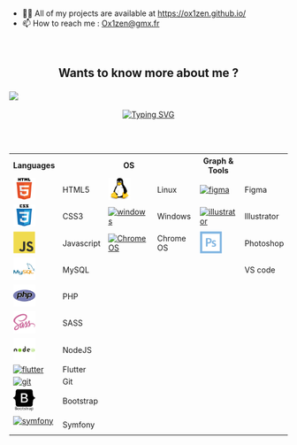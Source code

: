<!-- # <p>Hi I'm Remy [Junior Fullstack Web Developer]</p> -->
 <img src="./Ox1zen Banner large.svg" alt=""> 

 - 👨‍💻 All of my projects are available at https://ox1zen.github.io/
- 📫 How to reach me : Ox1zen@gmx.fr
<br><br><br>

## <p align="center">Wants to know more about me ?</p>
<img src="https://user-images.githubusercontent.com/73097560/115834477-dbab4500-a447-11eb-908a-139a6edaec5c.gif">

<p align="center"><a href="https://git.io/typing-svg"><img src="https://readme-typing-svg.demolab.com?font=Fira+Code&size=18&duration=3000&pause=500&center=true&vCenter=true&width=435&lines=Always+Learn+New+Things;Love+Coding;Enjoy+Graphic+Design;Currently+Learning+Flutter" alt="Typing SVG" /></a>


<br><br>

<table align="center">
<tr>
    <th>Languages</th>
    <th></th> <!-- -->
    <th>OS</th>
    <th></th> <!-- -->
    <th>Graph & Tools</th>
    <th></th>
</tr>
<tr>
    <td><a href="https://www.w3.org/html/" target="_blank" rel="noreferrer"> <img src="https://raw.githubusercontent.com/devicons/devicon/master/icons/html5/html5-original-wordmark.svg" alt="html5" width="40" height="40"/></td>
    <td>HTML5</td> <!-- -->
    <td><a href="https://www.linux.org/" target="_blank" rel="noreferrer"> <img src="https://raw.githubusercontent.com/devicons/devicon/master/icons/linux/linux-original.svg" alt="linux" width="40" height="40"/></a> </td>
    <td>Linux</td> <!-- -->
    <td><a href="https://www.figma.com/" target="_blank" rel="noreferrer"> <img src="https://www.vectorlogo.zone/logos/figma/figma-icon.svg" alt="figma" width="40" height="40"/></a></td>
    <td>Figma</td>
</tr>
<tr>
    <td><a href="https://www.w3schools.com/css/" target="_blank" rel="noreferrer"> <img src="https://raw.githubusercontent.com/devicons/devicon/master/icons/css3/css3-original-wordmark.svg" alt="css3" width="40" height="40"/> </a></td>
    <td>CSS3</td> <!-- -->
    <td><a href="https://www.microsoft.com/" target="_blank" rel="noreferrer"><img src="https://cdn.jsdelivr.net/gh/devicons/devicon/icons/windows8/windows8-original.svg" alt="windows" width="40" height="40"/></td>
    <td>Windows</td> <!-- -->
    <td><a href="https://www.adobe.com/in/products/illustrator.html" target="_blank" rel="noreferrer"> <img src="https://www.vectorlogo.zone/logos/adobe_illustrator/adobe_illustrator-icon.svg" alt="illustrator" width="40" height="40"/></a></td>
    <td>Illustrator</td>
</tr>
<tr>
    <td><a href="https://developer.mozilla.org/en-US/docs/Web/JavaScript" target="_blank" rel="noreferrer"> <img src="https://raw.githubusercontent.com/devicons/devicon/master/icons/javascript/javascript-original.svg" alt="javascript" width="40" height="40"/> </a></td>
    <td>Javascript</td> <!-- -->
    <td><a href="https://www.google.com/intl/eng_eng/chromebook/chrome-os/" target="_blank" rel="noreferrer"><img src="https://cdn.jsdelivr.net/gh/devicons/devicon/icons/chrome/chrome-original.svg" alt="ChromeOS" width="40" height="40"/></a></td>
    <td>Chrome OS</td> <!-- -->
    <td><a href="https://www.photoshop.com/en" target="_blank" rel="noreferrer"> <img src="https://raw.githubusercontent.com/devicons/devicon/master/icons/photoshop/photoshop-line.svg" alt="photoshop" width="40" height="40"/> </a></td>
    <td>Photoshop</td>
</tr>
<tr>
    <td><a href="https://www.mysql.com/" target="_blank" rel="noreferrer"> <img src="https://raw.githubusercontent.com/devicons/devicon/master/icons/mysql/mysql-original-wordmark.svg" alt="mysql" width="40" height="40"/> </a> </td>
    <td> MySQL</td> <!-- -->
    <td><!-- OS --></td>
    <td></td> <!-- -->
    <td><!-- Graph Tools --></td>
    <td>VS code</td>
</tr>
<tr>
    <td><a href="https://www.php.net" target="_blank" rel="noreferrer"> <img src="https://raw.githubusercontent.com/devicons/devicon/master/icons/php/php-original.svg" alt="php" width="40" height="40"/> </a> </td>
    <td>PHP</td> <!-- -->
    <td><!-- OS --></td>
    <td></td> <!-- -->
    <td><!-- Graph Tools --></td>
    <td></td>
</tr>
<tr>
    <td><a href="https://sass-lang.com" target="_blank" rel="noreferrer"> <img src="https://raw.githubusercontent.com/devicons/devicon/master/icons/sass/sass-original.svg" alt="sass" width="40" height="40"/> </a> </td>
    <td>SASS</td> <!-- -->
    <td><!-- OS --></td>
    <td></td> <!-- -->
    <td><!-- Graph Tools --></td>
    <td></td>
</tr>
<tr>
    <td><a href="https://nodejs.org" target="_blank" rel="noreferrer"> <img src="https://raw.githubusercontent.com/devicons/devicon/master/icons/nodejs/nodejs-original-wordmark.svg" alt="nodejs" width="40" height="40"/></a></td>
    <td>NodeJS</td> <!-- -->
    <td><!-- OS --></td>
    <td></td> <!-- -->
    <td><!-- Graph Tools --></td>
    <td></td>
</tr>
<tr>
    <td><a href="https://flutter.dev" target="_blank" rel="noreferrer"> <img src="https://www.vectorlogo.zone/logos/flutterio/flutterio-icon.svg" alt="flutter" width="40" height="40"/></a></td>
    <td>Flutter</td> <!-- -->
    <td><!-- OS --></td>
    <td></td> <!-- -->
    <td><!-- Graph Tools --></td>
    <td></td>
</tr>
<tr>
    <td><a href="https://git-scm.com/" target="_blank" rel="noreferrer"> <img src="https://www.vectorlogo.zone/logos/git-scm/git-scm-icon.svg" alt="git" width="40" height="40"/></a></td>
    <td>Git</td> <!-- -->
    <td><!-- OS --></td>
    <td></td> <!-- -->
    <td><!-- Graph Tools --></td>
    <td></td>
</tr>
<tr>
    <td><a href="https://getbootstrap.com" target="_blank" rel="noreferrer"> <img src="https://raw.githubusercontent.com/devicons/devicon/master/icons/bootstrap/bootstrap-plain-wordmark.svg" alt="bootstrap" width="40" height="40"/></a> </td>
    <td>Bootstrap</td> <!-- -->
    <td><!-- OS --></td>
    <td></td> <!-- -->
    <td><!-- Graph Tools --></td>
    <td></td>
</tr>
<tr>
    <td><a href="https://symfony.com" target="_blank" rel="noreferrer"> <img src="https://symfony.com/logos/symfony_black_03.svg" alt="symfony" width="40" height="40"/> </a></p></td>
    <td>Symfony</td> <!-- -->
    <td><!-- OS --></td>
    <td></td> <!-- -->
    <td><!-- Graph Tools --></td>
    <td></td>
</tr>
</table>

<!-- <img src="https://github.com/Ox1zen/Portfolio/blob/main/assets/images/ox1zen-Banner.webp" />
<p align="center">

</p align="center"> -->


<!-- <p align="left">
<a href="https://dev.to/ox1zen" target="blank"><img align="center" src="https://raw.githubusercontent.com/rahuldkjain/github-profile-readme-generator/master/src/images/icons/Social/devto.svg" alt="ox1zen" height="30" width="40" /></a>
<a href="https://twitter.com/ox1zen" target="blank"><img align="center" src="https://raw.githubusercontent.com/rahuldkjain/github-profile-readme-generator/master/src/images/icons/Social/twitter.svg" alt="ox1zen" height="30" width="40" /></a>
<a href="https://dribbble.com/ox1zen" target="blank"><img align="center" src="https://raw.githubusercontent.com/rahuldkjain/github-profile-readme-generator/master/src/images/icons/Social/dribbble.svg" alt="ox1zen" height="30" width="40" /></a>
</p> -->



